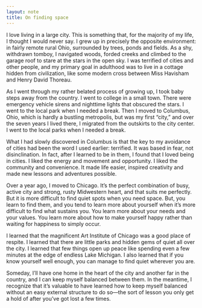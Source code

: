 ```yaml
---
layout: note
title: On finding space
---
```


I love living in a large city. This is something that, for the majority of my life, I thought I would never say. I grew up in precisely the opposite environment: in fairly remote rural Ohio, surrounded by trees, ponds and fields. As a shy, withdrawn tomboy, I navigated woods, forded creeks and climbed to the garage roof to stare at the stars in the open sky. I was terrified of cities and other people, and my primary goal in adulthood was to live in a cottage hidden from civilization, like some modern cross between Miss Havisham and Henry David Thoreau.
 
As I went through my rather belated process of growing up, I took baby steps away from the country. I went to college in a small town. There were emergency vehicle sirens and nighttime lights that obscured the stars. I went to the local park when I needed a break. Then I moved to Columbus, Ohio, which is hardly a bustling metropolis, but was my first “city,” and over the seven years I lived there, I migrated from the outskirts to the city center. I went to the local parks when I needed a break.
 
What I had slowly discovered in Columbus is that the key to my avoidance of cities had been the word I used earlier: terrified. It was based in fear, not disinclination. In fact, after I learned to be in them, I found that I loved being in cities. I liked the energy and movement and opportunity. I liked the community and convenience. It made life easier, inspired creativity and made new lessons and adventures possible.
 
Over a year ago, I moved to Chicago. It’s the perfect combination of busy, active city and strong, rusty Midwestern heart, and that suits me perfectly. But it is more difficult to find quiet spots when you need space. But, you learn to find them, and you tend to learn more about yourself when it’s more difficult to find what sustains you. You learn more about your needs and your values. You learn more about how to make yourself happy rather than waiting for happiness to simply occur.
 
I learned that the magnificent Art Institute of Chicago was a good place of respite. I learned that there are little parks and hidden gems of quiet all over the city. I learned that few things open up peace like spending even a few minutes at the edge of endless Lake Michigan. I also learned that if you know yourself well enough, you can manage to find quiet wherever you are.
 
Someday, I’ll have one home in the heart of the city and another far in the country, and I can keep myself balanced between them. In the meantime, I recognize that it’s valuable to have learned how to keep myself balanced without an easy external structure to do so—the sort of lesson you only get a hold of after you’ve got lost a few times.

